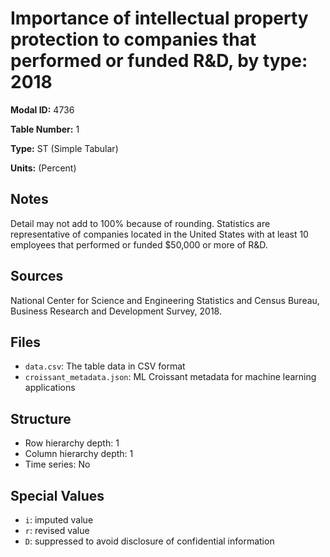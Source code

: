 # Importance of intellectual property protection to companies that performed or funded R&D, by type: 2018

**Modal ID:** 4736

**Table Number:** 1

**Type:** ST (Simple Tabular)

**Units:** (Percent)

## Notes

Detail may not add to 100% because of rounding. Statistics are representative of companies located in the United States with at least 10 employees that performed or funded $50,000 or more of R&D.

## Sources

National Center for Science and Engineering Statistics and Census Bureau, Business Research and Development Survey, 2018.

## Files

- `data.csv`: The table data in CSV format
- `croissant_metadata.json`: ML Croissant metadata for machine learning applications

## Structure

- Row hierarchy depth: 1
- Column hierarchy depth: 1
- Time series: No

## Special Values

- `i`: imputed value
- `r`: revised value
- `D`: suppressed to avoid disclosure of confidential information
